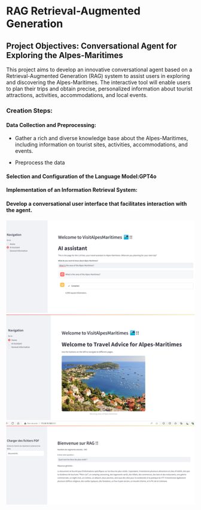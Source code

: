 # RAG Retrieval-Augmented Generation 


## Project Objectives: Conversational Agent for Exploring the Alpes-Maritimes
This project aims to develop an innovative conversational agent based on a Retrieval-Augmented Generation (RAG) system to assist users in exploring and discovering the Alpes-Maritimes. The interactive tool will enable users to plan their trips and obtain precise, personalized information about tourist attractions, activities, accommodations, and local events.

### Creation Steps:


#### Data Collection and Preprocessing:

* Gather a rich and diverse knowledge base about the Alpes-Maritimes, including information on tourist sites, activities, accommodations, and events.

 * Preprocess the data 

#### Selection and Configuration of the Language Model:GPT4o

#### Implementation of an Information Retrieval System:



#### Develop a conversational user interface that facilitates interaction with the agent.

![Image Description](images/image1.png)
![Image Description](images/image2.png)
![Image Description](images/image3.png)
